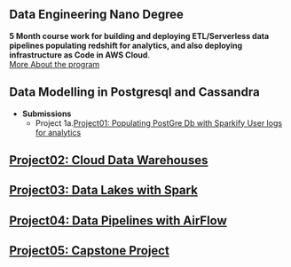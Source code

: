 ## Data Engineering Nano Degree
__5 Month course work for building and deploying ETL/Serverless data pipelines populating redshift for analytics, and also deploying infrastructure as Code in AWS Cloud__.  
[More About the program](https://www.udacity.com/course/data-engineer-nanodegree--nd027)
## Data Modelling in Postgresql and Cassandra
* __Submissions__
  - Project 1a.<a href="https://github.com/rv1448/Data-Engineering-Nano-Degree/tree/master/Project01.Submission">Project01: Populating PostGre Db with Sparkify User logs for analytics

## Project02: Cloud Data Warehouses
## Project03: Data Lakes with Spark
## Project04: Data Pipelines with AirFlow
## Project05: Capstone Project
